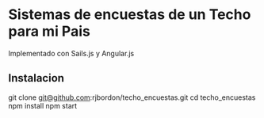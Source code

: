 Sistemas de encuestas de un Techo para mi Pais
==============================================

Implementado con Sails.js y Angular.js



Instalacion
-----------

git clone 
git@github.com:rjbordon/techo_encuestas.git
cd techo_encuestas
npm install
npm start
